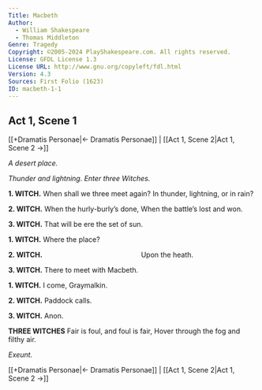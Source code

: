```yaml
---
Title: Macbeth
Author: 
  - William Shakespeare
  - Thomas Middleton
Genre: Tragedy
Copyright: ©2005-2024 PlayShakespeare.com. All rights reserved.
License: GFDL License 1.3
License URL: http://www.gnu.org/copyleft/fdl.html
Version: 4.3
Sources: First Folio (1623)
ID: macbeth-1-1
---
```


## Act 1, Scene 1
[[+Dramatis Personae|← Dramatis Personae]] | [[Act 1, Scene 2|Act 1, Scene 2 →]]

*A desert place.*

*Thunder and lightning. Enter three Witches.*

**1. WITCH.**
When shall we three meet again?
In thunder, lightning, or in rain?

**2. WITCH.**
When the hurly-burly’s done,
When the battle’s lost and won.

**3. WITCH.**
That will be ere the set of sun.

**1. WITCH.**
Where the place?

**2. WITCH.**
              Upon the heath.

**3. WITCH.**
There to meet with Macbeth.

**1. WITCH.**
I come, Graymalkin.

**2. WITCH.**
Paddock calls.

**3. WITCH.**
Anon.

**THREE WITCHES**
Fair is foul, and foul is fair,
Hover through the fog and filthy air.

*Exeunt.*

[[+Dramatis Personae|← Dramatis Personae]] | [[Act 1, Scene 2|Act 1, Scene 2 →]]